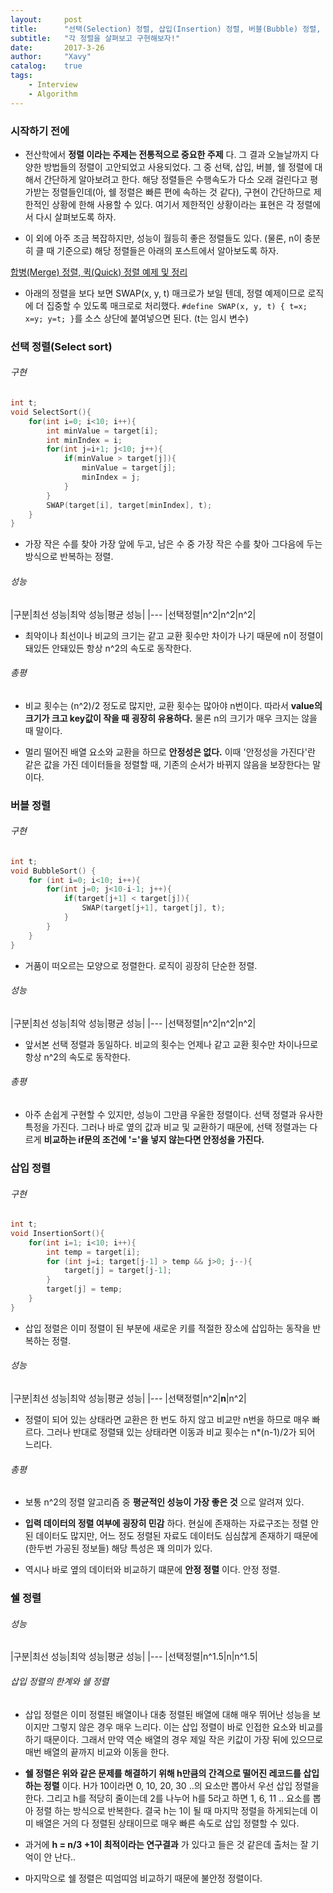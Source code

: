 ```yaml
---
layout:     post
title:      "선택(Selection) 정렬, 삽입(Insertion) 정렬, 버블(Bubble) 정렬, 쉘(Shell) 정렬 예제 및 정리"
subtitle:   "각 정렬을 살펴보고 구현해보자!"
date:       2017-3-26
author:     "Xavy"
catalog:    true
tags:
    - Interview
    - Algorithm
---
```


### 시작하기 전에

- 전산학에서 **정렬 이라는 주제는 전통적으로 중요한 주제** 다. 그 결과 오늘날까지 다양한 방법들의 정렬이 고안되었고 사용되었다. 그 중 선택, 삽입, 버블, 쉘 정렬에 대해서 간단하게 알아보려고 한다. 해당 정렬들은 수행속도가 다소 오래 걸린다고 평가받는 정렬들인데(아, 쉘 정렬은 빠른 편에 속하는 것 같다), 구현이 간단하므로 제한적인 상황에 한해 사용할 수 있다. 여기서 제한적인 상황이라는 표현은 각 정렬에서 다시 살펴보도록 하자.

- 이 외에 아주 조금 복잡하지만, 성능이 월등히 좋은 정렬들도 있다. (물론, n이 충분히 클 때 기준으로) 해당 정렬들은 아래의 포스트에서 알아보도록 하자.

[합병(Merge) 정렬, 퀵(Quick) 정렬 예제 및 정리](https://dodo4513.github.io/2017/04/09/sort_2/)

- 아래의 정렬을 보다 보면 SWAP(x, y, t) 매크로가 보일 텐데, 정렬 예제이므로 로직에 더 집중할 수 있도록 매크로로 처리했다. `#define SWAP(x, y, t) { t=x; x=y; y=t; }`를 소스 상단에 붙여넣으면 된다. (t는 임시 변수)

### 선택 정렬(Select sort)

###### 구현

```c++
int t;
void SelectSort(){
	for(int i=0; i<10; i++){
		int minValue = target[i];
		int minIndex = i;
		for(int j=i+1; j<10; j++){
			if(minValue > target[j]){
				minValue = target[j];
				minIndex = j;
			}
		}
		SWAP(target[i], target[minIndex], t);
	}
}
```

- 가장 작은 수를 찾아 가장 앞에 두고, 남은 수 중 가장 작은 수를 찾아 그다음에 두는 방식으로 반복하는 정렬.

###### 성능

|구분|최선 성능|최악 성능|평균 성능|
|---
|선택정렬|n^2|n^2|n^2|

- 최악이나 최선이나 비교의 크기는 같고 교환 횟수만 차이가 나기 때문에 n이 정렬이 돼있든 안돼있든 항상 n^2의 속도로 동작한다.

###### 총평

- 비교 횟수는 (n^2)/2 정도로 많지만, 교환 횟수는 많아야 n번이다. 따라서 **value의 크기가 크고 key값이 작을 때 굉장히 유용하다.** 물론 n의 크기가 매우 크지는 않을 때 말이다.

- 멀리 떨어진 배열 요소와 교환을 하므로 **안정성은 없다.** 이때 '안정성을 가진다'란 같은 값을 가진 데이터들을 정렬할 때, 기존의 순서가 바뀌지 않음을 보장한다는 말이다.

### 버블 정렬

###### 구현

```c++
int t;
void BubbleSort() {
	for (int i=0; i<10; i++){
		for(int j=0; j<10-i-1; j++){
			if(target[j+1] < target[j]){
				SWAP(target[j+1], target[j], t);
			}
		}
	}
}
```

- 거품이 떠오르는 모양으로 정렬한다. 로직이 굉장히 단순한 정렬.

###### 성능

|구분|최선 성능|최악 성능|평균 성능|
|---
|선택정렬|n^2|n^2|n^2|

- 앞서본 선택 정렬과 동일하다. 비교의 횟수는 언제나 같고 교환 횟수만 차이나므로 항상 n^2의 속도로 동작한다.

###### 총평

- 아주 손쉽게 구현할 수 있지만, 성능이 그만큼 우울한 정렬이다. 선택 정렬과 유사한 특정을 가진다. 그러나 바로 옆의 값과 비교 및 교환하기 때문에, 선택 정렬과는 다르게 **비교하는 if문의 조건에 '='을 넣지 않는다면 안정성을 가진다.**

### 삽입 정렬

###### 구현

```c++
int t;
void InsertionSort(){
	for(int i=1; i<10; i++){
		int temp = target[i];
		for (int j=i; target[j-1] > temp && j>0; j--){
			target[j] = target[j-1];
		}
		target[j] = temp;
	}
}
```

- 삽입 정렬은 이미 정렬이 된 부분에 새로운 키를 적절한 장소에 삽입하는 동작을 반복하는 정렬.

###### 성능

|구분|최선 성능|최악 성능|평균 성능|
|---
|선택정렬|n^2|**n**|n^2|

- 정렬이 되어 있는 상태라면 교환은 한 번도 하지 않고 비교만 n번을 하므로 매우 빠르다. 그러나 반대로 정렬돼 있는 상태라면 이동과 비교 횟수는 n*(n-1)/2가 되어 느리다.

###### 총평

- 보통 n^2의 정렬 알고리즘 중 **평균적인 성능이 가장 좋은 것** 으로 알려져 있다.

- **입력 데이터의 정렬 여부에 굉장히 민감** 하다. 현실에 존재하는 자료구조는 정렬 안 된 데이터도 많지만, 어느 정도 정렬된 자료도 데이터도 심심찮게 존재하기 때문에(한두번 가공된 정보들) 해당 특성은 꽤 의미가 있다.

- 역시나 바로 옆의 데이터와 비교하기 떄문에 **안정 정렬** 이다.
안정 정렬.

### 쉘 정렬

###### 성능

|구분|최선 성능|최악 성능|평균 성능|
|---
|선택정렬|n^1.5|n|n^1.5|

###### 삽입 정렬의 한계와 쉘 정렬

- 삽입 정렬은 이미 정렬된 배열이나 대충 정렬된 배열에 대해 매우 뛰어난 성능을 보이지만 그렇지 않은 경우 매우 느리다. 이는 삽입 정렬이 바로 인접한 요소와 비교를 하기 때문이다. 그래서 만약 역순 배열의 경우 제일 작은 키값이 가장 뒤에 있으므로 매번 배열의 끝까지 비교와 이동을 한다.
 
- **쉘 정렬은 위와 같은 문제를 해결하기 위해 h만큼의 간격으로 떨어진 레코드를 삽입하는 정렬** 이다. H가 10이라면 0, 10, 20, 30 ..의 요소만 뽑아서 우선 삽입 정렬을 한다. 그리고 h를 적당히 줄이는데 2를 나누어 h를 5라고 하면 1, 6, 11 .. 요소를 뽑아 정렬 하는 방식으로 반복한다. 결국 h는 1이 될 때 마지막 정렬을 하게되는데 이미 배열은 거의 다 정렬된 상태이므로 매우 빠른 속도로 삽입 정렬할 수 있다.

- 과거에 **h = n/3 +1이 최적이라는 연구결과** 가 있다고 들은 것 같은데 출처는 잘 기억이 안 난다..

- 마지막으로 쉘 정렬은 띠엄띠엄 비교하기 때문에 불안정 정렬이다.
